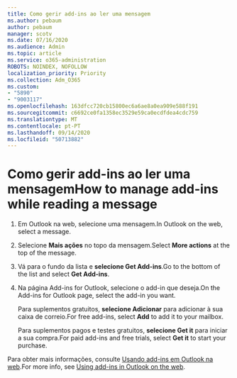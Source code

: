 ```yaml
---
title: Como gerir add-ins ao ler uma mensagem
ms.author: pebaum
author: pebaum
manager: scotv
ms.date: 07/16/2020
ms.audience: Admin
ms.topic: article
ms.service: o365-administration
ROBOTS: NOINDEX, NOFOLLOW
localization_priority: Priority
ms.collection: Adm_O365
ms.custom:
- "5890"
- "9003117"
ms.openlocfilehash: 163dfcc720cb15800ec6a6ae8a0ea909e588f191
ms.sourcegitcommit: c6692ce0fa1358ec3529e59ca0ecdfdea4cdc759
ms.translationtype: MT
ms.contentlocale: pt-PT
ms.lasthandoff: 09/14/2020
ms.locfileid: "50713882"
---
```

# <a name="how-to-manage-add-ins-while-reading-a-message"></a><span data-ttu-id="4bc01-102">Como gerir add-ins ao ler uma mensagem</span><span class="sxs-lookup"><span data-stu-id="4bc01-102">How to manage add-ins while reading a message</span></span>

1. <span data-ttu-id="4bc01-103">Em Outlook na web, selecione uma mensagem.</span><span class="sxs-lookup"><span data-stu-id="4bc01-103">In Outlook on the web, select a message.</span></span>
    
2. <span data-ttu-id="4bc01-104">Selecione **Mais ações** no topo da mensagem.</span><span class="sxs-lookup"><span data-stu-id="4bc01-104">Select **More actions** at the top of the message.</span></span>

3. <span data-ttu-id="4bc01-105">Vá para o fundo da lista e **selecione Get Add-ins**.</span><span class="sxs-lookup"><span data-stu-id="4bc01-105">Go to the bottom of the list and select **Get Add-ins**.</span></span>
    
4. <span data-ttu-id="4bc01-106">Na página Add-ins for Outlook, selecione o add-in que deseja.</span><span class="sxs-lookup"><span data-stu-id="4bc01-106">On the Add-ins for Outlook page, select the add-in you want.</span></span>
    
    <span data-ttu-id="4bc01-107">Para suplementos gratuitos, **selecione Adicionar** para adicionar à sua caixa de correio.</span><span class="sxs-lookup"><span data-stu-id="4bc01-107">For free add-ins, select **Add** to add it to your mailbox.</span></span>
    
    <span data-ttu-id="4bc01-108">Para suplementos pagos e testes gratuitos, **selecione Get it** para iniciar a sua compra.</span><span class="sxs-lookup"><span data-stu-id="4bc01-108">For paid add-ins and free trials, select **Get it** to start your purchase.</span></span>
    
<span data-ttu-id="4bc01-109">Para obter mais informações, consulte [Usando add-ins em Outlook na web](https://support.microsoft.com/office/using-add-ins-in-outlook-on-the-web-8f2ce816-5df4-44a5-958c-f7f9d6dabdce).</span><span class="sxs-lookup"><span data-stu-id="4bc01-109">For more info, see [Using add-ins in Outlook on the web](https://support.microsoft.com/office/using-add-ins-in-outlook-on-the-web-8f2ce816-5df4-44a5-958c-f7f9d6dabdce).</span></span>